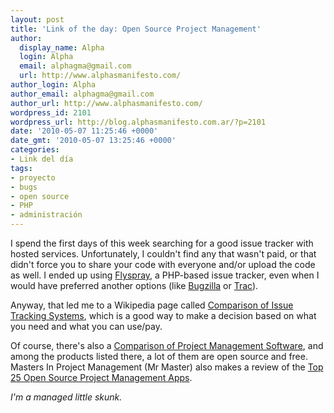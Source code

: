 ```yaml
---
layout: post
title: 'Link of the day: Open Source Project Management'
author:
  display_name: Alpha
  login: Alpha
  email: alphagma@gmail.com
  url: http://www.alphasmanifesto.com/
author_login: Alpha
author_email: alphagma@gmail.com
author_url: http://www.alphasmanifesto.com/
wordpress_id: 2101
wordpress_url: http://blog.alphasmanifesto.com.ar/?p=2101
date: '2010-05-07 11:25:46 +0000'
date_gmt: '2010-05-07 13:25:46 +0000'
categories:
- Link del día
tags:
- proyecto
- bugs
- open source
- PHP
- administración
---
```


I spend the first days of this week searching for a good issue tracker with hosted services. Unfortunately, I couldn't find any that wasn't paid, or that didn't force you to share your code with everyone and/or upload the code as well. I ended up using [Flyspray](http://flyspray.org/), a PHP-based issue tracker, even when I would have preferred another options (like [Bugzilla](http://www.bugzilla.org/) or [Trac](http://trac.edgewall.org/)).

Anyway, that led me to a Wikipedia page called [Comparison of Issue Tracking Systems](http://en.wikipedia.org/wiki/Comparison_of_issue-tracking_systems), which is a good way to make a decision based on what you need and what you can use/pay.

Of course, there's also a [Comparison of Project Management Software](http://en.wikipedia.org/wiki/List_of_project_management_software), and among the products listed there, a lot of them are open source and free. Masters In Project Management (Mr Master) also makes a review of the [Top 25 Open Source Project Management Apps](http://mastersinprojectmanagement.org/top-25-open-source-project-management-apps.html).

_I'm a managed little skunk._
